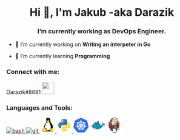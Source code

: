 <h1 align="center">Hi 👋, I'm Jakub -aka Darazik</h1>
<h3 align="center">I’m currently working as DevOps Engineer.</h3>

- 🔭 I’m currently working on **Writing an interpeter in Go**

- 🌱 I’m currently learning **Programming**

<h3 align="left">Connect with me:</h3>
Darazik#8681 <img height="32" width="32" src="https://cdn.jsdelivr.net/npm/simple-icons@v6/icons/discord.svg" />
<p align="left">
</p>

<h3 align="left">Languages and Tools:</h3>
<p align="left"> <a href="https://www.gnu.org/software/bash/" target="_blank" rel="noreferrer"> <img src="https://www.vectorlogo.zone/logos/gnu_bash/gnu_bash-icon.svg" alt="bash" width="40" height="40"/> </a> <a href="https://git-scm.com/" target="_blank" rel="noreferrer"> <img src="https://www.vectorlogo.zone/logos/git-scm/git-scm-icon.svg" alt="git" width="40" height="40"/> </a> <a href="https://www.linux.org/" target="_blank" rel="noreferrer"> <img src="https://raw.githubusercontent.com/devicons/devicon/master/icons/linux/linux-original.svg" alt="linux" width="40" height="40"/> </a> <a href="https://www.python.org" target="_blank" rel="noreferrer"> <img src="https://raw.githubusercontent.com/devicons/devicon/master/icons/python/python-original.svg" alt="python" width="40" height="40"/> </a> <a href="https://tailwindcss.com/" target="_blank" rel="noreferrer"> </a> <img src="https://github.com/devicons/devicon/blob/master/icons/kubernetes/kubernetes-plain.svg" alt="k8s" width="40" height="40"/> <img src="https://github.com/devicons/devicon/blob/master/icons/docker/docker-original.svg" alt="docker" width="40" height="40"/> <img src="https://github.com/devicons/devicon/blob/master/icons/jenkins/jenkins-original.svg" alt="jenkins" width="40" height="40"/> </p>

